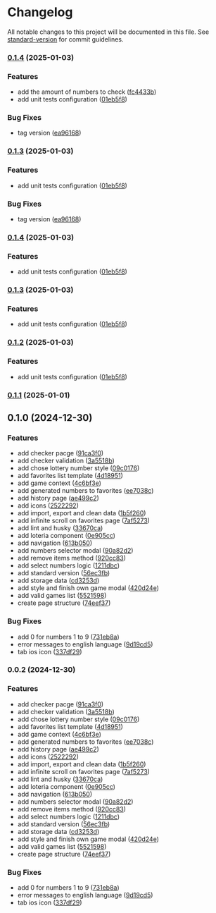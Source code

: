 # Changelog

All notable changes to this project will be documented in this file. See [standard-version](https://github.com/conventional-changelog/standard-version) for commit guidelines.

### [0.1.4](https://github.com/MatheusMFranco/better/compare/v0.1.1...v0.1.4) (2025-01-03)


### Features

* add the amount of numbers to check ([fc4433b](https://github.com/MatheusMFranco/better/commit/fc4433b69ac11adb32f2ebb027b7fe4f61927b99))
* add unit tests configuration ([01eb5f8](https://github.com/MatheusMFranco/better/commit/01eb5f8560db5175206220397d5c848e70297c2b))


### Bug Fixes

* tag version ([ea96168](https://github.com/MatheusMFranco/better/commit/ea96168e395500af2d77120f53ab19e01a2554b5))

### [0.1.3](https://github.com/MatheusMFranco/better/compare/v0.1.1...v0.1.3) (2025-01-03)


### Features

* add unit tests configuration ([01eb5f8](https://github.com/MatheusMFranco/better/commit/01eb5f8560db5175206220397d5c848e70297c2b))


### Bug Fixes

* tag version ([ea96168](https://github.com/MatheusMFranco/better/commit/ea96168e395500af2d77120f53ab19e01a2554b5))

### [0.1.4](https://github.com/MatheusMFranco/better/compare/v0.1.1...v0.1.4) (2025-01-03)


### Features

* add unit tests configuration ([01eb5f8](https://github.com/MatheusMFranco/better/commit/01eb5f8560db5175206220397d5c848e70297c2b))

### [0.1.3](https://github.com/MatheusMFranco/better/compare/v0.1.1...v0.1.3) (2025-01-03)


### Features

* add unit tests configuration ([01eb5f8](https://github.com/MatheusMFranco/better/commit/01eb5f8560db5175206220397d5c848e70297c2b))

### [0.1.2](https://github.com/MatheusMFranco/better/compare/v0.1.1...v0.1.2) (2025-01-03)


### Features

* add unit tests configuration ([01eb5f8](https://github.com/MatheusMFranco/better/commit/01eb5f8560db5175206220397d5c848e70297c2b))

### [0.1.1](https://github.com/MatheusMFranco/better/compare/v0.1.0...v0.1.1) (2025-01-01)

## 0.1.0 (2024-12-30)


### Features

* add checker pacge ([91ca3f0](https://github.com/MatheusMFranco/better/commit/91ca3f0c3c10d4afd3284c801635892b51808f7e))
* add checker validation ([3a5518b](https://github.com/MatheusMFranco/better/commit/3a5518b8697222fe987e1dfc41e9ac817bbeca9b))
* add chose lottery number style ([09c0176](https://github.com/MatheusMFranco/better/commit/09c0176b747cf8c0b52a946270c31df04b509754))
* add favorites list template ([4d18951](https://github.com/MatheusMFranco/better/commit/4d189516baef90dfa78f077000387ec1fe1c09d2))
* add game context ([4c6bf3e](https://github.com/MatheusMFranco/better/commit/4c6bf3e491f24f2ad6ef1b464f638057f6f19025))
* add generated numbers to favorites ([ee7038c](https://github.com/MatheusMFranco/better/commit/ee7038cdde917997af4664563108dbb958de6dfa))
* add history page ([ae499c2](https://github.com/MatheusMFranco/better/commit/ae499c2cf56a558c5314cb5c6dce559ba43a9914))
* add icons ([2522292](https://github.com/MatheusMFranco/better/commit/25222920695304351c1f6d31ac63e90aad503fa4))
* add import, export and clean data ([1b5f260](https://github.com/MatheusMFranco/better/commit/1b5f2601db22867a3d3633e4e22f1eb24f9e627c))
* add infinite scroll on favorites page ([7af5273](https://github.com/MatheusMFranco/better/commit/7af527332cf7e1ab02ae80300f0fe01eb401ea39))
* add lint and husky ([33670ca](https://github.com/MatheusMFranco/better/commit/33670ca698f49766617e3efccc75615202890b79))
* add loteria component ([0e905cc](https://github.com/MatheusMFranco/better/commit/0e905cc884c27505650de5c9e18a9f11305df5d9))
* add navigation ([613b050](https://github.com/MatheusMFranco/better/commit/613b0501639ff6986170dc9742efdd54e82ed76e))
* add numbers selector modal ([90a82d2](https://github.com/MatheusMFranco/better/commit/90a82d2f1fa741da85e1c7ffc27c54298ba3ed70))
* add remove items method ([920cc83](https://github.com/MatheusMFranco/better/commit/920cc834939fbfc14c19d2a6007b30043d5b4f97))
* add select numbers logic ([1211dbc](https://github.com/MatheusMFranco/better/commit/1211dbceeeb043a44b771def81e7c1ba907536e2))
* add standard version ([56ec3fb](https://github.com/MatheusMFranco/better/commit/56ec3fb724dc79497a47cb95919fed9ae4c3d437))
* add storage data ([cd3253d](https://github.com/MatheusMFranco/better/commit/cd3253dad50f1ff1ff5060956e14132bc88a3187))
* add style and finish own game modal ([420d24e](https://github.com/MatheusMFranco/better/commit/420d24e092c405c4d3481d3234069c2fe448842d))
* add valid games list ([5521598](https://github.com/MatheusMFranco/better/commit/5521598494eb6aa251423bf16f509d9273665b16))
* create page structure ([74eef37](https://github.com/MatheusMFranco/better/commit/74eef3721accdcc466ff61b19770adf559cd9265))


### Bug Fixes

* add 0 for numbers 1 to 9 ([731eb8a](https://github.com/MatheusMFranco/better/commit/731eb8ab4a328263e3a9a4f7918ec2bd3371fbf7))
* error messages to english language ([9d19cd5](https://github.com/MatheusMFranco/better/commit/9d19cd5ddbf8676fabcd3f4c574af00bb8a41f73))
* tab ios icon ([337df29](https://github.com/MatheusMFranco/better/commit/337df291accf05bfa89cec7f84d3a2f5f8b79328))

### 0.0.2 (2024-12-30)


### Features

* add checker pacge ([91ca3f0](https://github.com/MatheusMFranco/better/commit/91ca3f0c3c10d4afd3284c801635892b51808f7e))
* add checker validation ([3a5518b](https://github.com/MatheusMFranco/better/commit/3a5518b8697222fe987e1dfc41e9ac817bbeca9b))
* add chose lottery number style ([09c0176](https://github.com/MatheusMFranco/better/commit/09c0176b747cf8c0b52a946270c31df04b509754))
* add favorites list template ([4d18951](https://github.com/MatheusMFranco/better/commit/4d189516baef90dfa78f077000387ec1fe1c09d2))
* add game context ([4c6bf3e](https://github.com/MatheusMFranco/better/commit/4c6bf3e491f24f2ad6ef1b464f638057f6f19025))
* add generated numbers to favorites ([ee7038c](https://github.com/MatheusMFranco/better/commit/ee7038cdde917997af4664563108dbb958de6dfa))
* add history page ([ae499c2](https://github.com/MatheusMFranco/better/commit/ae499c2cf56a558c5314cb5c6dce559ba43a9914))
* add icons ([2522292](https://github.com/MatheusMFranco/better/commit/25222920695304351c1f6d31ac63e90aad503fa4))
* add import, export and clean data ([1b5f260](https://github.com/MatheusMFranco/better/commit/1b5f2601db22867a3d3633e4e22f1eb24f9e627c))
* add infinite scroll on favorites page ([7af5273](https://github.com/MatheusMFranco/better/commit/7af527332cf7e1ab02ae80300f0fe01eb401ea39))
* add lint and husky ([33670ca](https://github.com/MatheusMFranco/better/commit/33670ca698f49766617e3efccc75615202890b79))
* add loteria component ([0e905cc](https://github.com/MatheusMFranco/better/commit/0e905cc884c27505650de5c9e18a9f11305df5d9))
* add navigation ([613b050](https://github.com/MatheusMFranco/better/commit/613b0501639ff6986170dc9742efdd54e82ed76e))
* add numbers selector modal ([90a82d2](https://github.com/MatheusMFranco/better/commit/90a82d2f1fa741da85e1c7ffc27c54298ba3ed70))
* add remove items method ([920cc83](https://github.com/MatheusMFranco/better/commit/920cc834939fbfc14c19d2a6007b30043d5b4f97))
* add select numbers logic ([1211dbc](https://github.com/MatheusMFranco/better/commit/1211dbceeeb043a44b771def81e7c1ba907536e2))
* add standard version ([56ec3fb](https://github.com/MatheusMFranco/better/commit/56ec3fb724dc79497a47cb95919fed9ae4c3d437))
* add storage data ([cd3253d](https://github.com/MatheusMFranco/better/commit/cd3253dad50f1ff1ff5060956e14132bc88a3187))
* add style and finish own game modal ([420d24e](https://github.com/MatheusMFranco/better/commit/420d24e092c405c4d3481d3234069c2fe448842d))
* add valid games list ([5521598](https://github.com/MatheusMFranco/better/commit/5521598494eb6aa251423bf16f509d9273665b16))
* create page structure ([74eef37](https://github.com/MatheusMFranco/better/commit/74eef3721accdcc466ff61b19770adf559cd9265))


### Bug Fixes

* add 0 for numbers 1 to 9 ([731eb8a](https://github.com/MatheusMFranco/better/commit/731eb8ab4a328263e3a9a4f7918ec2bd3371fbf7))
* error messages to english language ([9d19cd5](https://github.com/MatheusMFranco/better/commit/9d19cd5ddbf8676fabcd3f4c574af00bb8a41f73))
* tab ios icon ([337df29](https://github.com/MatheusMFranco/better/commit/337df291accf05bfa89cec7f84d3a2f5f8b79328))
